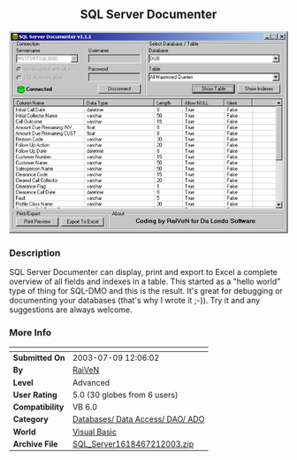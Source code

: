 ﻿<div align="center">

## SQL Server Documenter

<img src="PIC200372194247154.gif">
</div>

### Description

SQL Server Documenter can display, print and export to Excel a complete overview of all fields and indexes in a table. This started as a "hello world" type of thing for SQL-DMO and this is the result. It's great for debugging or documenting your databases (that's why I wrote it ;-)). Try it and any suggestions are always welcome.
 
### More Info
 


<span>             |<span>
---                |---
**Submitted On**   |2003-07-09 12:06:02
**By**             |[RaiVeN](https://github.com/Planet-Source-Code/PSCIndex/blob/master/ByAuthor/raiven.md)
**Level**          |Advanced
**User Rating**    |5.0 (30 globes from 6 users)
**Compatibility**  |VB 6\.0
**Category**       |[Databases/ Data Access/ DAO/ ADO](https://github.com/Planet-Source-Code/PSCIndex/blob/master/ByCategory/databases-data-access-dao-ado__1-6.md)
**World**          |[Visual Basic](https://github.com/Planet-Source-Code/PSCIndex/blob/master/ByWorld/visual-basic.md)
**Archive File**   |[SQL\_Server1618467212003\.zip](https://github.com/Planet-Source-Code/raiven-sql-server-documenter__1-47082/archive/master.zip)








